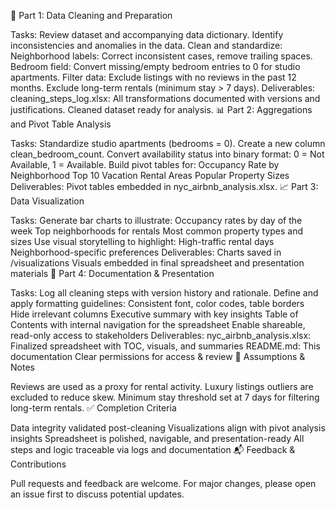 🧹 Part 1: Data Cleaning and Preparation

Tasks:
Review dataset and accompanying data dictionary.
Identify inconsistencies and anomalies in the data.
Clean and standardize:
Neighborhood labels: Correct inconsistent cases, remove trailing spaces.
Bedroom field: Convert missing/empty bedroom entries to 0 for studio apartments.
Filter data:
Exclude listings with no reviews in the past 12 months.
Exclude long-term rentals (minimum stay > 7 days).
Deliverables:
cleaning_steps_log.xlsx: All transformations documented with versions and justifications.
Cleaned dataset ready for analysis.
📊 Part 2: Aggregations and Pivot Table Analysis

Tasks:
Standardize studio apartments (bedrooms = 0).
Create a new column clean_bedroom_count.
Convert availability status into binary format:
0 = Not Available, 1 = Available.
Build pivot tables for:
Occupancy Rate by Neighborhood
Top 10 Vacation Rental Areas
Popular Property Sizes
Deliverables:
Pivot tables embedded in nyc_airbnb_analysis.xlsx.
📈 Part 3: Data Visualization

Tasks:
Generate bar charts to illustrate:
Occupancy rates by day of the week
Top neighborhoods for rentals
Most common property types and sizes
Use visual storytelling to highlight:
High-traffic rental days
Neighborhood-specific preferences
Deliverables:
Charts saved in /visualizations
Visuals embedded in final spreadsheet and presentation materials
📄 Part 4: Documentation & Presentation

Tasks:
Log all cleaning steps with version history and rationale.
Define and apply formatting guidelines:
Consistent font, color codes, table borders
Hide irrelevant columns
Executive summary with key insights
Table of Contents with internal navigation for the spreadsheet
Enable shareable, read-only access to stakeholders
Deliverables:
nyc_airbnb_analysis.xlsx: Finalized spreadsheet with TOC, visuals, and summaries
README.md: This documentation
Clear permissions for access & review
🧠 Assumptions & Notes

Reviews are used as a proxy for rental activity.
Luxury listings outliers are excluded to reduce skew.
Minimum stay threshold set at 7 days for filtering long-term rentals.
✅ Completion Criteria

Data integrity validated post-cleaning
Visualizations align with pivot analysis insights
Spreadsheet is polished, navigable, and presentation-ready
All steps and logic traceable via logs and documentation
📬 Feedback & Contributions

Pull requests and feedback are welcome. For major changes, please open an issue first to discuss potential updates.



